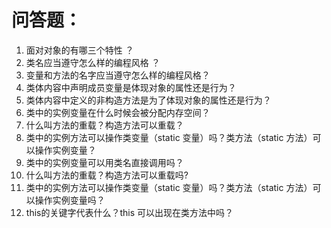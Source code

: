 

 #  问答题：
 
 1. 面对对象的有哪三个特性 ？
 2. 类名应当遵守怎么样的编程风格 ？
 3. 变量和方法的名字应当遵守怎么样的编程风格？
 4. 类体内容中声明成员变量是体现对象的属性还是行为？
 5. 类体内容中定义的非构造方法是为了体现对象的属性还是行为？
 6. 类中的实例变量在什么时候会被分配内存空间？
 7. 什么叫方法的重载？构造方法可以重载？
 8. 类中的实例方法可以操作类变量（static 变量）吗？类方法（static 方法）可以操作实例变量？
 9. 类中的实例变量可以用类名直接调用吗？
 10. 什么叫方法的重载？构造方法可以重载吗?
 11. 类中的实例方法可以操作类变量（static 变量）吗？类方法（static 方法）可以操作实例变量吗？
 12. this的关键字代表什么？this 可以出现在类方法中吗？
